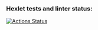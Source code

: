### Hexlet tests and linter status:
[![Actions Status](https://github.com/Semeikin-Kirill/frontend-project-lvl4/workflows/hexlet-check/badge.svg)](https://github.com/Semeikin-Kirill/frontend-project-lvl4/actions)